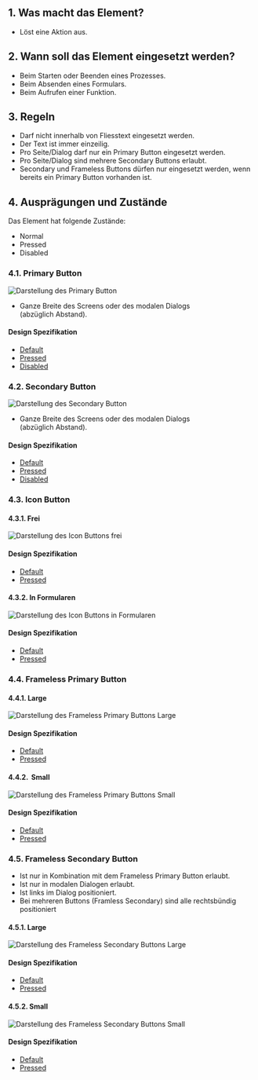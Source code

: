 ## 1. Was macht das Element?
*   Löst eine Aktion aus.

## 2. Wann soll das Element eingesetzt werden?
*   Beim Starten oder Beenden eines Prozesses.
*   Beim Absenden eines Formulars.
*   Beim Aufrufen einer Funktion.

## 3. Regeln
*   Darf nicht innerhalb von Fliesstext eingesetzt werden.
*   Der Text ist immer einzeilig.
*   Pro Seite/Dialog darf nur ein Primary Button eingesetzt werden.
*   Pro Seite/Dialog sind mehrere Secondary Buttons erlaubt.
*   Secondary und Frameless Buttons dürfen nur eingesetzt werden, wenn bereits ein Primary Button vorhanden ist.

## 4. Ausprägungen und Zustände
Das Element hat folgende Zustände:
*   Normal
*   Pressed
*   Disabled

### 4.1. Primary Button
![Darstellung des Primary Button](https://raw.githubusercontent.com/sbb-design-systems/design-system-mobile-documentation/master/documentation/elements/button/images/ME10_Primary.png 'class: image')
*   Ganze Breite des Screens oder des modalen Dialogs (abzüglich Abstand).

#### Design Spezifikation
*   [Default](https://sbb.invisionapp.com/d/main#/console/14051805/313175219/inspect)
*   [Pressed](https://sbb.invisionapp.com/d/main#/console/14051805/313175220/inspect)
*   [Disabled](https://sbb.invisionapp.com/d/main#/console/14051805/313175221/inspect)

### 4.2. Secondary Button
![Darstellung des Secondary Button](https://raw.githubusercontent.com/sbb-design-systems/design-system-mobile-documentation/master/documentation/elements/button/images/ME10_Secondary.png 'class: image')

*   Ganze Breite des Screens oder des modalen Dialogs (abzüglich Abstand).

#### Design Spezifikation
*   [Default](https://sbb.invisionapp.com/d/main#/console/14051805/313175222/inspect)
*   [Pressed](https://sbb.invisionapp.com/d/main#/console/14051805/313175223/inspect)
*   [Disabled](https://sbb.invisionapp.com/d/main#/console/14051805/313175224/inspect)

### 4.3. Icon Button
#### 4.3.1. Frei
![Darstellung des Icon Buttons frei](https://raw.githubusercontent.com/sbb-design-systems/design-system-mobile-documentation/master/documentation/elements/button/images/ME10_Icon_Free.png 'class: image')

#### Design Spezifikation
*   [Default](https://sbb.invisionapp.com/d/main#/console/14051805/313175225/inspect)
*   [Pressed](https://sbb.invisionapp.com/d/main#/console/14051805/313175226/inspect)

#### 4.3.2. In Formularen
![Darstellung des Icon Buttons in Formularen](https://raw.githubusercontent.com/sbb-design-systems/design-system-mobile-documentation/master/documentation/elements/button/images/ME10_Icon_Form.png 'class: image')

#### Design Spezifikation
*   [Default](https://sbb.invisionapp.com/d/main#/console/14051805/313175227/inspect)
*   [Pressed](https://sbb.invisionapp.com/d/main#/console/14051805/313175228/inspect)

### 4.4. Frameless Primary Button
#### 4.4.1. Large
![Darstellung des Frameless Primary Buttons Large](https://raw.githubusercontent.com/sbb-design-systems/design-system-mobile-documentation/master/documentation/elements/button/images/ME10_Frameless_Primary_Large.png 'class: image')

#### Design Spezifikation
*   [Default](https://sbb.invisionapp.com/d/main#/console/14051805/313175229/inspect)
*   [Pressed](https://sbb.invisionapp.com/d/main#/console/14051805/313175230/inspect)

#### 4.4.2.  Small
![Darstellung des Frameless Primary Buttons Small](https://raw.githubusercontent.com/sbb-design-systems/design-system-mobile-documentation/master/documentation/elements/button/images/ME10_Frameless_Primary_Small.png 'class: image')

#### Design Spezifikation
*   [Default](https://sbb.invisionapp.com/d/main#/console/14051805/313175231/inspect)
*   [Pressed](https://sbb.invisionapp.com/d/main#/console/14051805/313175232/inspect)

### 4.5. Frameless Secondary Button
*   Ist nur in Kombination mit dem Frameless Primary Button erlaubt.
*   Ist nur in modalen Dialogen erlaubt.
*   Ist links im Dialog positioniert. 
*   Bei mehreren Buttons (Framless Secondary) sind alle rechtsbündig positioniert

#### 4.5.1. Large
![Darstellung des Frameless Secondary Buttons Large](https://raw.githubusercontent.com/sbb-design-systems/design-system-mobile-documentation/master/documentation/elements/button/images/ME10_Frameless_Secondary_Large.png 'class: image')

#### Design Spezifikation
*   [Default](https://sbb.invisionapp.com/d/main#/console/14051805/313175233/inspect)
*   [Pressed](https://sbb.invisionapp.com/d/main#/console/14051805/313175234/inspect)

#### 4.5.2. Small
![Darstellung des Frameless Secondary Buttons Small](https://raw.githubusercontent.com/sbb-design-systems/design-system-mobile-documentation/master/documentation/elements/button/images/ME10_Frameless_Secondary_Small.png 'class: image')

#### Design Spezifikation
*   [Default](https://sbb.invisionapp.com/d/main#/console/14051805/313175235/inspect)
*   [Pressed](https://sbb.invisionapp.com/d/main#/console/14051805/313175236/inspect)